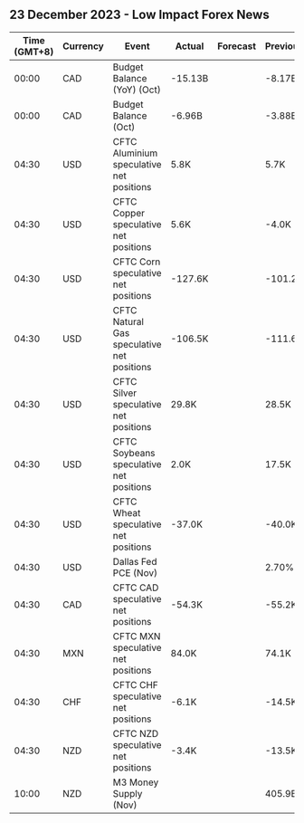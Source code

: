 ## 23 December 2023 - Low Impact Forex News

| Time (GMT+8) | Currency | Event | Actual | Forecast | Previous |
|------|----------|-------|--------|----------|----------|
| 00:00 | CAD | Budget Balance (YoY) (Oct) | -15.13B |  | -8.17B |
| 00:00 | CAD | Budget Balance (Oct) | -6.96B |  | -3.88B |
| 04:30 | USD | CFTC Aluminium speculative net positions | 5.8K |  | 5.7K |
| 04:30 | USD | CFTC Copper speculative net positions | 5.6K |  | -4.0K |
| 04:30 | USD | CFTC Corn speculative net positions | -127.6K |  | -101.2K |
| 04:30 | USD | CFTC Natural Gas speculative net positions | -106.5K |  | -111.6K |
| 04:30 | USD | CFTC Silver speculative net positions | 29.8K |  | 28.5K |
| 04:30 | USD | CFTC Soybeans speculative net positions | 2.0K |  | 17.5K |
| 04:30 | USD | CFTC Wheat speculative net positions | -37.0K |  | -40.0K |
| 04:30 | USD | Dallas Fed PCE (Nov) |  |  | 2.70% |
| 04:30 | CAD | CFTC CAD speculative net positions | -54.3K |  | -55.2K |
| 04:30 | MXN | CFTC MXN speculative net positions | 84.0K |  | 74.1K |
| 04:30 | CHF | CFTC CHF speculative net positions | -6.1K |  | -14.5K |
| 04:30 | NZD | CFTC NZD speculative net positions | -3.4K |  | -13.5K |
| 10:00 | NZD | M3 Money Supply (Nov) |  |  | 405.9B |
